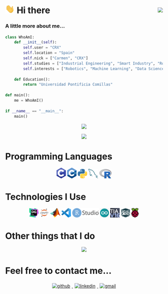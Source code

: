 # <img src="https://raw.githubusercontent.com/ABSphreak/ABSphreak/master/gifs/Hi.gif" width="30"> Hi there <img src="https://komarev.com/ghpvc/?username=crxcrm&color=blueviolet" align="right" style="margin-top: 10px !important;">


### A little more about me...

```python
class WhoAmI:
	def __init__(self):
 		self.user = "CRX"
		self.location = "Spain"
		self.nick = ["Carmen", "CRX"]
		self.studies = ["Industrial Engineering", "Smart Industry", "Robotics"]
		self.interests = ["Robotics", "Machine Learning", "Data Science", "Music"]
	
	def Education():
		return "Universidad Pontificia Comillas"

def main():
	me = WhoAmI()

if __name__ == "__main__":
	main()
```
<a href="https://github.com/crxcrm">
<p align="center">
  <img align="center" src="https://languages-show.vercel.app/api/?username=crxcrm&count_private=true&theme=midnight-purple" />
</a>

<a href="https://github.com/crxcrm">
<p align="center">
  <img align="center" src="https://languages-show.vercel.app/api/top-langs/?username=crxcrm&layout=compact&langs_count=10&count_private=true&theme=midnight-purple&exclude_repo=languages_show,codewars_readme_stats" />
</a>

# Programming Languages
<p align="center"> <img src = 'https://github.com/crxcrm/crxcrm/blob/bab3c8c676345dcf74b30daeb4c8153bd12dc28e/C.png' width='30'/> <img src = 'https://github.com/crxcrm/crxcrm/blob/bab3c8c676345dcf74b30daeb4c8153bd12dc28e/Cpp.png' width='30'/> <img src = 'https://github.com/crxcrm/crxcrm/blob/bab3c8c676345dcf74b30daeb4c8153bd12dc28e/python.png' height='30'/>  <img src = 'https://github.com/crxcrm/crxcrm/blob/bab3c8c676345dcf74b30daeb4c8153bd12dc28e/mysql.png' height='30'/> <img src = 'https://github.com/crxcrm/crxcrm/blob/bab3c8c676345dcf74b30daeb4c8153bd12dc28e/R.png' height='30'/> 
 
 # Technologies I Use
<p align="center"> <img src = 'https://github.com/crxcrm/crxcrm/blob/bab3c8c676345dcf74b30daeb4c8153bd12dc28e/datagrip.png' width='30'/>  <img src = 'https://github.com/crxcrm/crxcrm/blob/bab3c8c676345dcf74b30daeb4c8153bd12dc28e/jupyter.png' height='30'/> <img src = 'https://github.com/crxcrm/crxcrm/blob/bab3c8c676345dcf74b30daeb4c8153bd12dc28e/matlab.png' height='30'/> <img src = 'https://github.com/crxcrm/crxcrm/blob/bab3c8c676345dcf74b30daeb4c8153bd12dc28e/VSC.png' height='30'/> <img src = 'https://github.com/crxcrm/crxcrm/blob/54010df89ea21afd527070267c90c5dc71910e9d/rstudio.png' height='30'/> <img src = 'https://github.com/crxcrm/crxcrm/blob/bab3c8c676345dcf74b30daeb4c8153bd12dc28e/arduino.png' height='30'/> <img src = 'https://github.com/crxcrm/crxcrm/blob/84e15088e45a20a97499ec079257ca6b8e57a4e8/tiaportal.jpeg' height='30'/> <img src = 'https://github.com/crxcrm/crxcrm/blob/139bab6623b77e14eb3565a901ba4ee5bba70eae/mplab.jpeg' height='30'/>  <img src = 'https://github.com/crxcrm/crxcrm/blob/40a4db2f52ae629d3cf4044cfb16ac365e7ae4de/raspberry.svg' height='30'/> 
 
 
# Other things that I do
<p align="center" >
    <a href="https://www.codewars.com/users/crxcrm/stats">
      <img src="https://github.r2v.ch/codewars?user=crxcrm&name=true&top_languages=true&stroke=rgb(255,255,255)&theme=midnight_purple" />
</a>
</p>    
 
# Feel free to contact me...

<p align="center">
	<a href="https://github.com/crxcrm" target="_blank">
		<img alt="github" src="https://img.icons8.com/stickers/344/github.png" style="padding: 5px;" width="10%">
	</a>
	<a href="https://www.linkedin.com/in/maria-del-carmen-rubiales-mena/" target="_blank">
		<img alt="linkedin" src="https://img.icons8.com/stickers/344/linkedin.png" style="padding: 5px;" width="10%">
	</a>
	<a href="mailto:carmenrubialesmena@gmail.com" target="_blank">
		<img alt="gmail" src="https://img.icons8.com/stickers/344/gmail-login.png" style="padding: 5px;" width="10%">
	</a>
</p>


